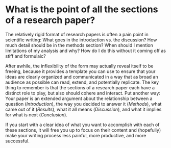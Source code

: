 # What is the point of all the sections of a research paper?

The relatively rigid format of research papers is often a pain point in scientific writing: What goes in the introduction vs. the discussion? How much detail should be in the methods section? When should I mention limitations of my analysis and why? How do I do this without it coming off as stiff and formulaic?  

After awhile, the inflexibility of the form may actually reveal itself to be freeing, because it provides a template you can use to ensure that your ideas are clearly organized and communicated in a way that as broad an audience as possible can read, extend, and potentially replicate. The key thing to remember is that the sections of a research paper each have a distinct role to play, but also should cohere and interact. Put another way: Your paper is an extended argument about the relationship between a question (*Introduction*), the way you decided to answer it (*Methods*), what came out of it (*Results*),  what it all means (*Discussion*), and what it implies for what is next (*Conclusion*). 

If you start with a clear idea of what you want to accomplish with each of these sections, it will free you up to focus on their content and (hopefully)  make your writing process less painful, more productive, and more successful.